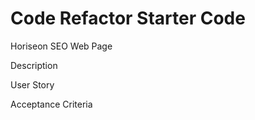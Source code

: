 # Code Refactor Starter Code

Horiseon SEO Web Page


Description


User Story


Acceptance Criteria